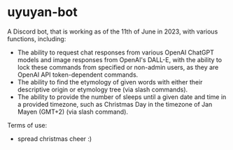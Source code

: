# uyuyan-bot
A Discord bot, that is working as of the 11th of June in 2023, with various functions, including:
* The ability to request chat responses from various OpenAI ChatGPT models and image responses from OpenAI's DALL-E, with the ability to lock these commands from specified or non-admin users, as they are OpenAI API token-dependent commands.
* The ability to find the etymology of given words with either their descriptive origin or etymology tree (via slash commands).
* The ability to provide the number of sleeps until a given date and time in a provided timezone, such as Christmas Day in the timezone of Jan Mayen (GMT+2) (via slash command).

Terms of use:
* spread christmas cheer :)
